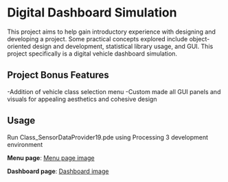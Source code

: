 # Digital Dashboard Simulation

This project aims to help gain introductory experience with designing and developing a project. Some practical concepts explored include object-oriented design and development, statistical library usage, and GUI. This project specifically is a digital vehicle dashboard simulation. 

## Project Bonus Features
-Addition of vehicle class selection menu
-Custom made all GUI panels and visuals for appealing aesthetics and cohesive design

## Usage
Run Class_SensorDataProvider19.pde using Processing 3 development environment

**Menu page**:
[Menu page image](https://github.com/haseebk/engg233-f18-finalproject/blob/master/data/vehicleSelect.png)

**Dashboard page**:
[Dashboard image](https://github.com/haseebk/engg233-f18-finalproject/blob/master/data/dashboard.png)
